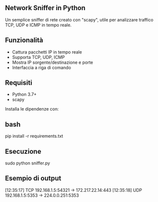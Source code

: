 ## Network Sniffer in Python

Un semplice sniffer di rete creato con "scapy", utile per analizzare traffico TCP, UDP e ICMP in tempo reale.

## Funzionalità
- Cattura pacchetti IP in tempo reale
- Supporta TCP, UDP, ICMP
- Mostra IP sorgente/destinazione e porte
- Interfaccia a riga di comando

## Requisiti
- Python 3.7+
- scapy

Installa le dipendenze con:

## bash
pip install -r requirements.txt

## Esecuzione

sudo python sniffer.py

## Esempio di output

[12:35:17] TCP 192.168.1.5:54321 -> 172.217.22.14:443
[12:35:18] UDP 192.168.1.5:5353 -> 224.0.0.251:5353

